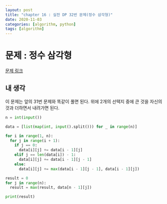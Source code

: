```yaml
---
layout: post
title: "chapter 16 : 실전 DP 32번 문제(정수 삼각형)"
date: 2020-11-03
categories: [algorithm, python]
tags: [algorithm]
---
```

# 문제 : 정수 삼각형
[문제 링크](https://www.acmicpc.net/problem/1932)
## 내 생각
이 문제는 앞의 31번 문제와 똑같이 풀면 된다. 위에 2개의 선택지 중에 큰 것을 자신의 것과 더하면서 내려가면 된다.   
```python
n = int(input())

data = [list(map(int, input().split())) for _ in range(n)]

for i in range(1, n):
  for j in range(i + 1):
    if j == 0:
      data[i][j] += data[i - 1][j]
    elif j == len(data[i]) - 1:
      data[i][j] += data[i - 1][j - 1]
    else:
      data[i][j] += max(data[i - 1][j - 1], data[i - 1][j])

result = 0
for j in range(n):
  result = max(result, data[n - 1][j])

print(result)
```
